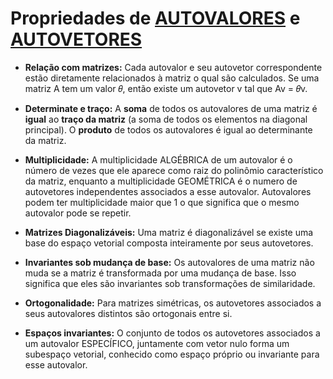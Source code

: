 # Propriedades de [AUTOVALORES](autovalores_e_autovetores.md) e [AUTOVETORES](autovalores_e_autovetores.md)

- **Relação com matrizes:** Cada autovalor e seu autovetor correspondente estão diretamente relacionados à matriz o qual são calculados. Se uma matriz A tem um valor 𝜃, então existe um autovetor v tal que Av = 𝜃v.

- **Determinate e traço:** A **soma** de todos os autovalores de uma matriz é **igual** ao **traço da matriz** (a soma de todos os elementos na diagonal principal). O **produto** de todos os autovalores é igual ao determinante da matriz.

- **Multiplicidade:** A multiplicidade ALGÉBRICA de um autovalor é o número de vezes que ele aparece como raiz do polinômio característico da matriz, enquanto a multiplicidade GEOMÉTRICA é o numero de autovetores independentes associados a esse autovalor. Autovalores podem ter multiplicidade maior que 1 o que significa que o mesmo autovalor pode se repetir.

- **Matrizes Diagonalizáveis:** Uma matriz é diagonalizável se existe uma base do espaço vetorial composta inteiramente por seus autovetores.

- **Invariantes sob mudança de base:** Os autovalores de uma matriz não muda se a matriz é transformada por uma mudança de base. Isso significa que eles são invariantes sob transformações de similaridade.

- **Ortogonalidade:** Para matrizes simétricas, os autovetores associados a seus autovalores distintos são ortogonais entre si.

- **Espaços invariantes:** O conjunto de todos os autovetores associados a um autovalor ESPECÍFICO, juntamente com vetor nulo forma um subespaço vetorial, conhecido como espaço próprio ou invariante para esse autovalor.
